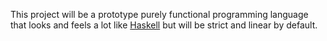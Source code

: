 This project will be a prototype purely functional programming language that
looks and feels a lot like [Haskell](https://www.haskell.org/) but will be
strict and linear by default.
